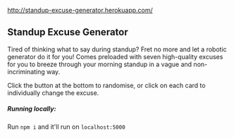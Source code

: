 http://standup-excuse-generator.herokuapp.com/


## Standup Excuse Generator
Tired of thinking what to say during standup? Fret no more and let a robotic generator do it for you! Comes preloaded with seven high-quality excuses for you to breeze through your morning standup in a vague and non-incriminating way.

Click the button at the bottom to randomise, or click on each card to individually change the excuse.

##### Running locally:
Run `npm i` and it'll run on `localhost:5000`
